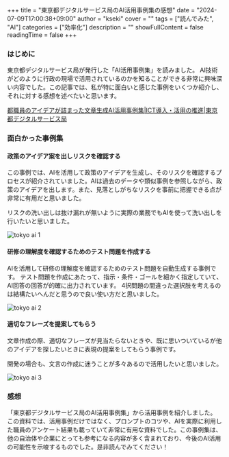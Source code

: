 +++
title = "東京都デジタルサービス局のAI活用事例集の感想"
date = "2024-07-09T17:00:38+09:00"
author = "kseki"
cover = ""
tags = ["読んでみた", "AI"]
categories = ["効率化"]
description = ""
showFullContent = false
readingTime = false
+++

### はじめに

東京都デジタルサービス局が発行した「AI活用事例集」を読みました。
AI技術がどのように行政の現場で活用されているのかを知ることができる非常に興味深い内容でした。この記事では、私が特に面白いと感じた事例をいくつか紹介し、それに対する感想を述べたいと思います。

[都職員のアイデアが詰まった文章生成AI活用事例集|ICT導入・活用の推進|東京都デジタルサービス局](https://www.digitalservice.metro.tokyo.lg.jp/documents/d/digitalservice/ai_prompt)

### 面白かった事例集

#### 政策のアイデア案を出しリスクを確認する

この事例では、AIを活用して政策のアイデアを生成し、そのリスクを確認するプロセスが紹介されていました。AIは過去のデータや類似事例を参照しながら、政策のアイデアを出します。また、見落としがちなリスクを事前に把握できる点が非常に有用だと思いました。

リスクの洗い出しは抜け漏れが無いように実際の業務でもAIを使って洗い出しを行いたいと思いました。

![tokyo ai 1](/img/tokyo-ai1.png)

#### 研修の理解度を確認するためのテスト問題を作成する

AIを活用して研修の理解度を確認するためのテスト問題を自動生成する事例です。
テスト問題を作成にあたって、指示・条件・ゴールを細かく指定していて、AI回答の回答が的確に出力されています。
4択問題の間違った選択肢を考えるのは結構たいへんだと思うので良い使い方だと思いました。

![tokyo ai 2](/img/tokyo-ai2.png)

#### 適切なフレーズを提案してもらう

文章作成の際、適切なフレーズが見当たらないときや、既に思いついているが他のアイデアを探したいときに表現の提案をしてもらう事例です。

開発の場合も、文言の作成に迷うことが多々あるので活用したいと思いました。

![tokyo ai 3](/img/tokyo-ai3.png)

### 感想

「東京都デジタルサービス局のAI活用事例集」から活用事例を紹介しました。
この資料では、活用事例だけではなく、プロンプトのコツや、AIを実際に利用した職員のアンケート結果も載っていて非常に有用な資料でした。この事例集は、他の自治体や企業にとっても参考になる内容が多く含まれており、今後のAI活用の可能性を示唆するものでした。是非読んでみてください！
